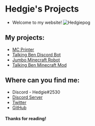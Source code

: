 # Hedgie's Projects

- Welcome to my website! 
![Hedgiepog]([https://i.ibb.co/hmLHrzV/2022-01-07-0mc-Kleki.png](https://i.ibb.co/TmfYzHF/919297622244745227.png))

## My projects:
- [MC Printer](https://dsc.gg/hedgielab)
- [Talking Ben Discord Bot](https://top.gg/bot/952172236683493426)
- [Jumbo Minecraft Robot](https://github.com/Hedgie1/jumbo) 
- [Talking Ben Minecraft Mod](https://www.curseforge.com/minecraft/mc-mods/talking-ben-mod) 

## Where can you find me:
- Discord - Hedgie#2530
- [Discord Server](https://dsc.gg/hedgielab)
- [Twitter](https://twitter.com/HedgieDev)
- [GitHub](https://github.com/Hedgie1)

 #### Thanks for reading!

